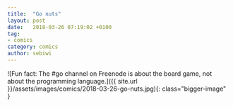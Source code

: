 ```yaml
---
title:  "Go nuts"
layout: post
date:   2018-03-26 07:19:02 +0100
tag:
- comics
category: comics
author: sebiwi
---
```


![Fun fact: The #go channel on Freenode is about the board game, not about the programming language.]({{ site.url }}/assets/images/comics/2018-03-26-go-nuts.jpg){: class="bigger-image" }
